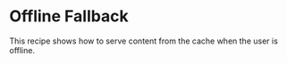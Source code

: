 # Offline Fallback

This recipe shows how to serve content from the cache when the user is offline.

